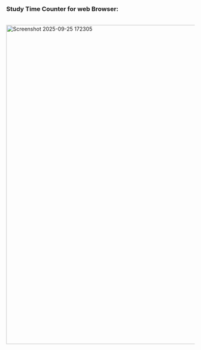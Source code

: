 ### Study Time Counter for web Browser:
<br>

<img width="1820" height="855" alt="Screenshot 2025-09-25 172305" src="https://github.com/user-attachments/assets/3b5d07eb-c3c0-45b5-b7e5-b815d94534fb" />
